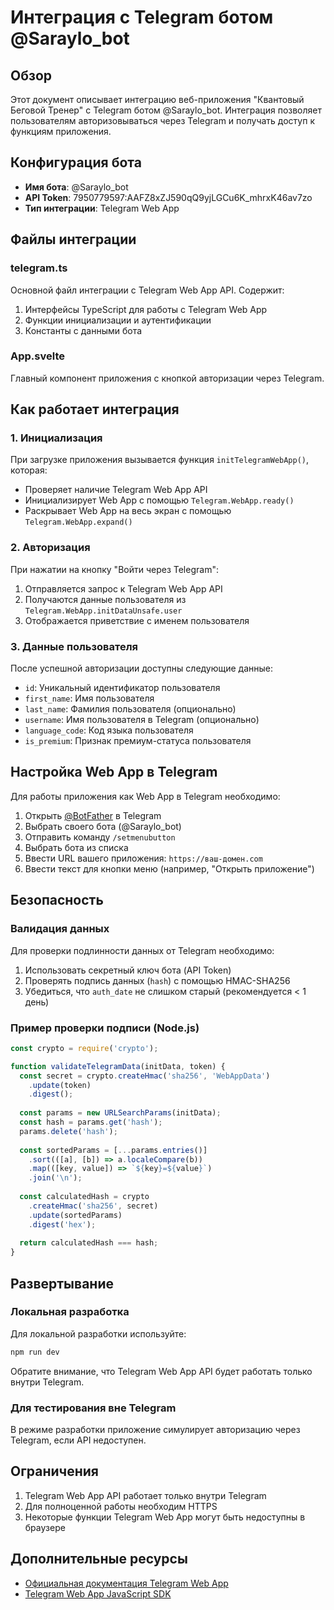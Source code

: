 # Интеграция с Telegram ботом @Saraylo_bot

## Обзор

Этот документ описывает интеграцию веб-приложения "Квантовый Беговой Тренер" с Telegram ботом @Saraylo_bot. Интеграция позволяет пользователям авторизовываться через Telegram и получать доступ к функциям приложения.

## Конфигурация бота

- **Имя бота**: @Saraylo_bot
- **API Token**: 7950779597:AAFZ8xZJ590qQ9yjLGCu6K_mhrxK46av7zo
- **Тип интеграции**: Telegram Web App

## Файлы интеграции

### telegram.ts

Основной файл интеграции с Telegram Web App API. Содержит:

1. Интерфейсы TypeScript для работы с Telegram Web App
2. Функции инициализации и аутентификации
3. Константы с данными бота

### App.svelte

Главный компонент приложения с кнопкой авторизации через Telegram.

## Как работает интеграция

### 1. Инициализация

При загрузке приложения вызывается функция `initTelegramWebApp()`, которая:

- Проверяет наличие Telegram Web App API
- Инициализирует Web App с помощью `Telegram.WebApp.ready()`
- Раскрывает Web App на весь экран с помощью `Telegram.WebApp.expand()`

### 2. Авторизация

При нажатии на кнопку "Войти через Telegram":

1. Отправляется запрос к Telegram Web App API
2. Получаются данные пользователя из `Telegram.WebApp.initDataUnsafe.user`
3. Отображается приветствие с именем пользователя

### 3. Данные пользователя

После успешной авторизации доступны следующие данные:

- `id`: Уникальный идентификатор пользователя
- `first_name`: Имя пользователя
- `last_name`: Фамилия пользователя (опционально)
- `username`: Имя пользователя в Telegram (опционально)
- `language_code`: Код языка пользователя
- `is_premium`: Признак премиум-статуса пользователя

## Настройка Web App в Telegram

Для работы приложения как Web App в Telegram необходимо:

1. Открыть [@BotFather](https://t.me/BotFather) в Telegram
2. Выбрать своего бота (@Saraylo_bot)
3. Отправить команду `/setmenubutton`
4. Выбрать бота из списка
5. Ввести URL вашего приложения: `https://ваш-домен.com`
6. Ввести текст для кнопки меню (например, "Открыть приложение")

## Безопасность

### Валидация данных

Для проверки подлинности данных от Telegram необходимо:

1. Использовать секретный ключ бота (API Token)
2. Проверять подпись данных (`hash`) с помощью HMAC-SHA256
3. Убедиться, что `auth_date` не слишком старый (рекомендуется < 1 день)

### Пример проверки подписи (Node.js)

```javascript
const crypto = require('crypto');

function validateTelegramData(initData, token) {
  const secret = crypto.createHmac('sha256', 'WebAppData')
    .update(token)
    .digest();
    
  const params = new URLSearchParams(initData);
  const hash = params.get('hash');
  params.delete('hash');
  
  const sortedParams = [...params.entries()]
    .sort(([a], [b]) => a.localeCompare(b))
    .map(([key, value]) => `${key}=${value}`)
    .join('\n');
    
  const calculatedHash = crypto
    .createHmac('sha256', secret)
    .update(sortedParams)
    .digest('hex');
    
  return calculatedHash === hash;
}
```

## Развертывание

### Локальная разработка

Для локальной разработки используйте:

```bash
npm run dev
```

Обратите внимание, что Telegram Web App API будет работать только внутри Telegram.

### Для тестирования вне Telegram

В режиме разработки приложение симулирует авторизацию через Telegram, если API недоступен.

## Ограничения

1. Telegram Web App API работает только внутри Telegram
2. Для полноценной работы необходим HTTPS
3. Некоторые функции Telegram Web App могут быть недоступны в браузере

## Дополнительные ресурсы

- [Официальная документация Telegram Web App](https://core.telegram.org/bots/webapps)
- [Telegram Web App JavaScript SDK](https://telegram.org/js/telegram-web-app.js)